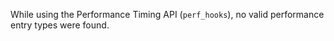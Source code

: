 
While using the Performance Timing API (`perf_hooks`), no valid performance
entry types were found.

<a id="ERR_VM_DYNAMIC_IMPORT_CALLBACK_MISSING"></a>
